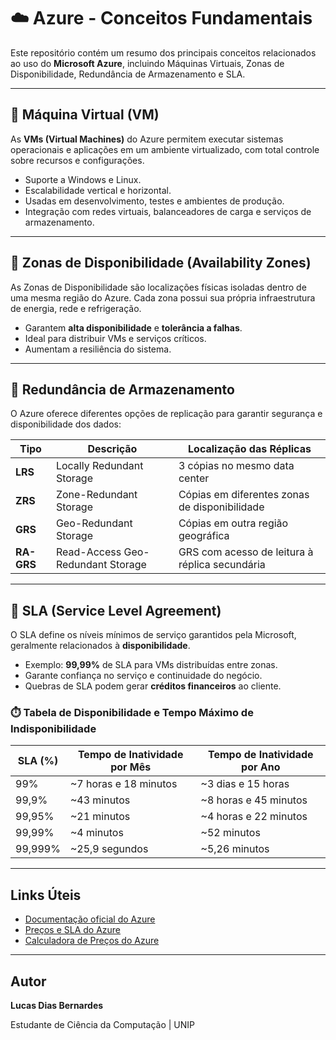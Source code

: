 # ☁️ Azure - Conceitos Fundamentais

Este repositório contém um resumo dos principais conceitos relacionados ao uso do **Microsoft Azure**, incluindo Máquinas Virtuais, Zonas de Disponibilidade, Redundância de Armazenamento e SLA.

---

## 🔹 Máquina Virtual (VM)

As **VMs (Virtual Machines)** do Azure permitem executar sistemas operacionais e aplicações em um ambiente virtualizado, com total controle sobre recursos e configurações.

- Suporte a Windows e Linux.
- Escalabilidade vertical e horizontal.
- Usadas em desenvolvimento, testes e ambientes de produção.
- Integração com redes virtuais, balanceadores de carga e serviços de armazenamento.

---

## 🔹 Zonas de Disponibilidade (Availability Zones)

As Zonas de Disponibilidade são localizações físicas isoladas dentro de uma mesma região do Azure. Cada zona possui sua própria infraestrutura de energia, rede e refrigeração.

- Garantem **alta disponibilidade** e **tolerância a falhas**.
- Ideal para distribuir VMs e serviços críticos.
- Aumentam a resiliência do sistema.

---

## 🔹 Redundância de Armazenamento

O Azure oferece diferentes opções de replicação para garantir segurança e disponibilidade dos dados:

| Tipo      | Descrição                                | Localização das Réplicas                        |
|-----------|-------------------------------------------|-------------------------------------------------|
| **LRS**   | Locally Redundant Storage                 | 3 cópias no mesmo data center                   |
| **ZRS**   | Zone-Redundant Storage                    | Cópias em diferentes zonas de disponibilidade   |
| **GRS**   | Geo-Redundant Storage                     | Cópias em outra região geográfica               |
| **RA-GRS**| Read-Access Geo-Redundant Storage         | GRS com acesso de leitura à réplica secundária  |

---

## 🔹 SLA (Service Level Agreement)

O SLA define os níveis mínimos de serviço garantidos pela Microsoft, geralmente relacionados à **disponibilidade**.

- Exemplo: **99,99%** de SLA para VMs distribuídas entre zonas.
- Garante confiança no serviço e continuidade do negócio.
- Quebras de SLA podem gerar **créditos financeiros** ao cliente.

### ⏱️ Tabela de Disponibilidade e Tempo Máximo de Indisponibilidade

| SLA (%)   | Tempo de Inatividade por Mês | Tempo de Inatividade por Ano |
|-----------|-------------------------------|-------------------------------|
| 99%       | ~7 horas e 18 minutos         | ~3 dias e 15 horas            |
| 99,9%     | ~43 minutos                   | ~8 horas e 45 minutos         |
| 99,95%    | ~21 minutos                   | ~4 horas e 22 minutos         |
| 99,99%    | ~4 minutos                    | ~52 minutos                   |
| 99,999%   | ~25,9 segundos                | ~5,26 minutos                 |

---

##  Links Úteis

- [Documentação oficial do Azure](https://learn.microsoft.com/pt-br/azure/)
- [Preços e SLA do Azure](https://azure.microsoft.com/pt-br/support/legal/sla/)
- [Calculadora de Preços do Azure](https://azure.microsoft.com/pt-br/pricing/calculator/)

---

##  Autor

**Lucas Dias Bernardes**  

Estudante de Ciência da Computação | UNIP
